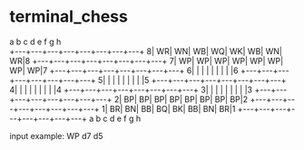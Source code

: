 # terminal_chess

   a   b   c   d   e   f   g   h   
 +---+---+---+---+---+---+---+---+ 
8| WR| WN| WB| WQ| WK| WB| WN| WR|8
 +---+---+---+---+---+---+---+---+ 
7| WP| WP| WP| WP| WP| WP| WP| WP|7
 +---+---+---+---+---+---+---+---+ 
6|   |   |   |   |   |   |   |   |6
 +---+---+---+---+---+---+---+---+ 
5|   |   |   |   |   |   |   |   |5
 +---+---+---+---+---+---+---+---+ 
4|   |   |   |   |   |   |   |   |4
 +---+---+---+---+---+---+---+---+ 
3|   |   |   |   |   |   |   |   |3
 +---+---+---+---+---+---+---+---+ 
2| BP| BP| BP| BP| BP| BP| BP| BP|2
 +---+---+---+---+---+---+---+---+ 
1| BR| BN| BB| BQ| BK| BB| BN| BR|1
 +---+---+---+---+---+---+---+---+ 
   a   b   c   d   e   f   g   h   

   input example: WP d7 d5
